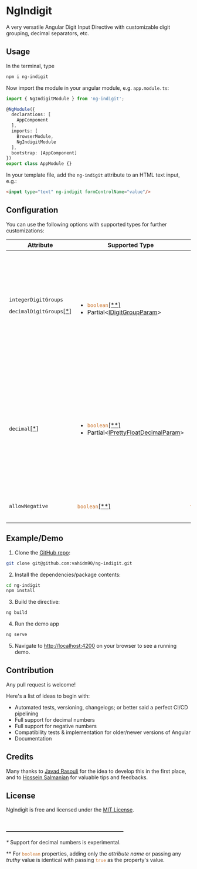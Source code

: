 # NgIndigit

A very versatile Angular Digit Input Directive with customizable digit grouping, decimal separators, etc.

## Usage

In the terminal, type

```bash
npm i ng-indigit
```

Now import the module in your angular module, e.g. ``app.module.ts``:

```ts
import { NgIndigitModule } from 'ng-indigit';

@NgModule({
  declarations: [
    AppComponent
  ],
  imports: [
    BrowserModule,
    NgIndigitModule
  ],
  bootstrap: [AppComponent]
})
export class AppModule {}
```

In your template file, add the ``ng-indigit`` attribute to an HTML text input, e.g.:

```html
<input type="text" ng-indigit formControlName="value"/>
```

## Configuration

You can use the following options with supported types for further customizations:

<table>
<thead>
<tr>
<th>Attribute</th>
<th>Supported Type</th>
<th>Default</th>
<th>Description</th>
</tr>
</thead>
<tbody>
<tr>
<td>
<code>integerDigitGroups</code>


<code>decimalDigitGroups</code><a href="#footnote-1" style="line-height: 0">[*]</a>
</td>
<td>
<ul>
<li><code style="color: #CC7832;">boolean</code><a href="#footnote-2" style="line-height: 0">[**]</a></li>
<li>Partial<<a href="docs/data-types.md#IDigitGroupParam" target="_blank">IDigitGroupParam</a>></li>
</ul>
</td>
<td>
<ul>
<li>if unset
<pre>
<span style="color: #CC7832;">false</span>
</pre>
</li>
<li>if set <code style="color: #CC7832;">true</code>
<pre>
{
 <span style="color: #9876AA;">groupSize</span>: <span style="color: #6897BB;">3</span>,
 <span style="color: #9876AA;">delimiter</span>: <span style="color: #6A8759;">' '</span> // (white space)
}
// <b>you can override each property</b>
</pre>
</li>
</ul>
</td>
<td style="vertical-align: top;">
<b>Set digit grouping parameters for integer and decimal<a href="#footnote-1" style="line-height: 0">[*]</a> parts of a number.</b> 

You can set __the groups' delimiter character__ and/or the __group size__.

</td>
</tr>
<tr>
<td>
<code>decimal</code><a href="#footnote-1" style="line-height: 0">[*]</a>
</td>
<td>
<ul>
<li><code style="color: #CC7832;">boolean</code><a href="#footnote-2" style="line-height: 0">[**]</a></li>
<li>Partial<<a href="docs/data-types.md#IPrettyFloatDecimalParam" target="_blank">IPrettyFloatDecimalParam</a>></li>
</ul>
</td>
<td>
<ul>
<li>if unset
<pre>
<span style="color: #CC7832;">false</span>
</pre>
</li>
<li>if set <code style="color: #CC7832;">true</code>
<pre>
{
 <span style="color: #9876AA;">floatPoint</span>: <span style="color: #6A8759;">'.'</span>, // dot
 <span style="color: #9876AA;">minDigitCount</span>: <span style="color: #6897BB;">0</span>,
 <span style="color: #9876AA;">maxDigitCount</span>: <span style="color: #6897BB;">-1</span>
}
// <b>you can override each property</b>
</pre>
</li>
</ul>
</td>
<td style="vertical-align: top;">
<b>Set parameters for decimal numbers<a href="#footnote-1" style="line-height: 0">[*]</a>.</b>

You can set __the decimal separator (float point character)__, and/or __minimum / maximum number of decimal digits__.

</td>
</tr>
<tr>
<td>
<code style="line-height: 5">allowNegative</code>
</td>
<td>
<code style="color: #CC7832;">boolean</code><a href="#footnote-2" style="line-height: 0">[**]</a>
</td>
<td>
<code style="color: #CC7832;">false</code>
</td>
<td style="vertical-align: top;">
<b>Toggle support for negative numbers.</b>
</td>
</tr>
</tbody>
</table>

## Example/Demo

1. Clone the [GitHub repo](https://github.com/vahidm90/ng-indigit):

```bash
git clone git@github.com:vahidm90/ng-indigit.git
```

2. Install the dependencies/package contents:

```bash
cd ng-indigit
npm install
```

3. Build the directive:

```bash
ng build
```

4. Run the demo app

```bash
ng serve
```

5. Navigate to [http://localhost:4200](http://localhost:4200) on your browser to see a running demo.

## Contribution

Any pull request is welcome!

Here's a list of ideas to begin with:

* Automated tests, versioning, changelogs; or better said a perfect CI/CD pipelining
* Full support for decimal numbers
* Full support for negative numbers
* Compatibility tests & implementation for older/newer versions of Angular
* Documentation

## Credits

Many thanks to [Javad Rasouli](https://github.com/JavadRasouli) for the idea to develop this in the first place, and
to [Hossein Salmanian](https://github.com/HosseinSalmanian) for valuable tips and feedbacks.

## License

NgIndigit is free and licensed under the [MIT License](./LICENSE).

## ________________________________

<span id="footnote-1" style="line-height: 0">_*_</span> Support for decimal numbers is experimental.

<span id="footnote-2" style="line-height: 0">**</span> For <code><span style="color: #CC7832;">boolean</span></code>
properties, adding only the _attribute name_ or passing any _truthy_ value is identical with
passing <code><span style="color: #CC7832;">true</span></code> as the property's value.
